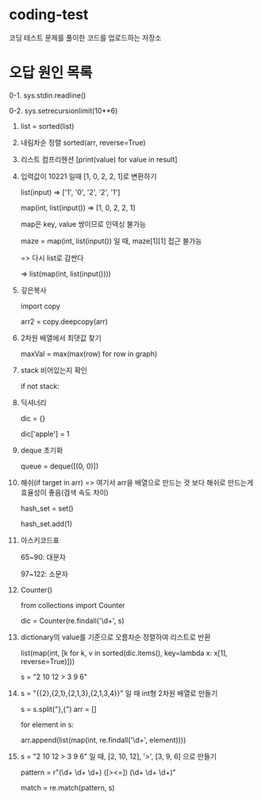# coding-test
코딩 테스트 문제를 풀이한 코드를 업로드하는 저장소

# 오답 원인 목록
0-1. sys.stdin.readline()

0-2. sys.setrecursionlimit(10**6)

1. list = sorted(list)

2. 내림차순 정렬 sorted(arr, reverse=True)

3. 리스트 컴프리헨션 [print(value) for value in result]

4. 입력값이 10221 일때 [1, 0, 2, 2, 1]로 변환하기

    list(input) => ['1', '0', '2', '2', '1']

    map(int, list(input()) => [1, 0, 2, 2, 1]

    map은 key, value 쌍이므로 인덱싱 불가능

    maze = map(int, list(input()) 일 때, maze[1][1] 접근 불가능

    => 다시 list로 감싼다

    => list(map(int, list(input())))

5. 깊은복사

    import copy

    arr2 = copy.deepcopy(arr)

6. 2차원 배열에서 최댓값 찾기

    maxVal = max(max(row) for row in graph)

7. stack 비어있는지 확인

   if not stack:

8. 딕셔너리

   dic = {}
   
   dic['apple'] = 1

9. deque 초기화

   queue = deque([(0, 0)])

10. 해쉬(if target in arr) => 여기서 arr을 배열으로 만드는 것 보다 해쉬로 만드는게 효율성이 좋음(검색 속도 차이) 

    hash_set = set()

    hash_set.add(1)

11. 아스키코드표

    65~90: 대문자
    
    97~122: 소문자

12. Counter()

    from collections import Counter
    
    dic = Counter(re.findall('\d+', s)

13. dictionary의 value를 기준으로 오름차순 정렬하여 리스트로 반환

    list(map(int, [k for k, v in sorted(dic.items(), key=lambda x: x[1], reverse=True)]))


    s = "2 10 12 > 3 9 6"

14. s = "{{2},{2,1},{2,1,3},{2,1,3,4}}" 일 때 int형 2차원 배열로 만들기

    s = s.split("},{") arr = []
    
    for element in s:
    
    arr.append(list(map(int, re.findall('\d+', element))))


15. s = "2 10 12 > 3 9 6" 일 때, [2, 10, 12], '>', [3, 9, 6] 으로 만들기

    pattern = r"(\d+ \d+ \d+) ([><=]) (\d+ \d+ \d+)"
      
    match = re.match(pattern, s)
